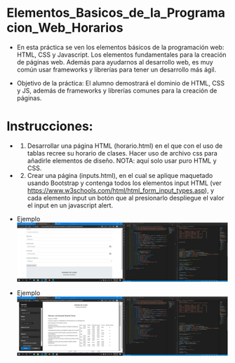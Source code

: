 # Elementos_Basicos_de_la_Programacion_Web_Horarios

* En esta práctica se ven los elementos básicos de la programación web: HTML, CSS y Javascript. Los elementos fundamentales para la creación de páginas web. Además para ayudarnos al desarrollo web, es muy común usar frameworks y librerías para tener un desarrollo más ágil.

* Objetivo de la práctica: El alumno demostrará el dominio de HTML, CSS y JS, además de frameworks y librerías comunes para la creación de páginas.

# Instrucciones:
* 1. Desarrollar una página HTML (horario.html) en el que con el uso de tablas recree su horario de clases. Hacer uso de archivo css para añadirle elementos de diseño. NOTA: aquí solo usar puro HTML y CSS.
* 2. Crear una página (inputs.html), en el cual se aplique maquetado usando Bootstrap y contenga todos los elementos input HTML (ver https://www.w3schools.com/html/html_form_input_types.asp), y cada elemento input un botón que al presionarlo despliegue el valor el input en un javascript alert.

* Ejemplo 
!["Ejemplo"](img.png)
* Ejemplo 
!["Ejemplo"](img2.png)
